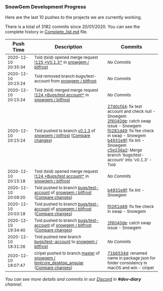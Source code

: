 
### SnowGem Development Progress

Here are the last 10 pushes to the projects we are currently working.

There is a total of 3182 commits since 20/01/2020. You can see the complete history in
 [Complete_list.md](Complete_list.md) file.

| Push Time | Description | Commits |
| --- | --- | --- |
| <sub>2020-12-10 20:35:34</sub> | <sub>Txid (txid) opened merge request [\!125 \*V0\.1\.3\*](https://gitlab.com/snowgem/bitfrost/-/merge_requests/125) in [snowgem / bitfrost](https://gitlab.com/snowgem/bitfrost)</sub> | <sub>_No Commits_</sub> |
| <sub>2020-12-10 20:15:24</sub> | <sub>Txid removed branch bugs/test-account from [snowgem / bitfrost](https://gitlab.com/snowgem/bitfrost)</sub> | <sub>_No Commits_</sub> |
| <sub>2020-12-10 20:15:24</sub> | <sub>Txid (txid) merged merge request [\!124 \*Bugs/test account\*](https://gitlab.com/snowgem/bitfrost/-/merge_requests/124) in [snowgem / bitfrost](https://gitlab.com/snowgem/bitfrost)</sub> | <sub>_No Commits_</sub> |
| <sub>2020-12-10 20:15:24</sub> | <sub>Txid pushed to branch [v0\.1\.3](https://gitlab.com/snowgem/bitfrost/commits/v0.1.3) of [snowgem / bitfrost](https://gitlab.com/snowgem/bitfrost) ([Compare changes](https://gitlab.com/snowgem/bitfrost/compare/93e2918a91ccf66afaad788dd40d6bab24258652...c5e236a29cfeec5da5a7347cb8030136f66fb9de))</sub> | <sub>[27d0cf44](https://gitlab.com/snowgem/bitfrost/-/commit/27d0cf4412d8fced77740107adc43e69c146b3ce): fix test account and check null - Snowgem<br>[2f6040de](https://gitlab.com/snowgem/bitfrost/-/commit/2f6040de07cb820a72e8b7c963ed8947ca6dd4ca): catch swap issue - Snowgem<br>[f0281d49](https://gitlab.com/snowgem/bitfrost/-/commit/f0281d49dd95f8411b2af22980d800e285f91978): fix fee check in swap - Snowgem<br>[b4931e8f](https://gitlab.com/snowgem/bitfrost/-/commit/b4931e8f97fc11e7d60c3d7323f779718e636305): fix lint - Snowgem<br>[c5e236a2](https://gitlab.com/snowgem/bitfrost/-/commit/c5e236a29cfeec5da5a7347cb8030136f66fb9de): Merge branch 'bugs/test-account' into 'v0.1.3' - Txid</sub> |
| <sub>2020-12-10 20:15:18</sub> | <sub>Txid (txid) opened merge request [\!124 \*Bugs/test account\*](https://gitlab.com/snowgem/bitfrost/-/merge_requests/124) in [snowgem / bitfrost](https://gitlab.com/snowgem/bitfrost)</sub> | <sub>_No Commits_</sub> |
| <sub>2020-12-10 20:09:20</sub> | <sub>Txid pushed to branch [bugs/test\-account](https://gitlab.com/snowgem/bitfrost/commits/bugs/test-account) of [snowgem / bitfrost](https://gitlab.com/snowgem/bitfrost) ([Compare changes](https://gitlab.com/snowgem/bitfrost/compare/f0281d49dd95f8411b2af22980d800e285f91978...b4931e8f97fc11e7d60c3d7323f779718e636305))</sub> | <sub>[b4931e8f](https://gitlab.com/snowgem/bitfrost/-/commit/b4931e8f97fc11e7d60c3d7323f779718e636305): fix lint - Snowgem</sub> |
| <sub>2020-12-10 20:03:18</sub> | <sub>Txid pushed to branch [bugs/test\-account](https://gitlab.com/snowgem/bitfrost/commits/bugs/test-account) of [snowgem / bitfrost](https://gitlab.com/snowgem/bitfrost) ([Compare changes](https://gitlab.com/snowgem/bitfrost/compare/2f6040de07cb820a72e8b7c963ed8947ca6dd4ca...f0281d49dd95f8411b2af22980d800e285f91978))</sub> | <sub>[f0281d49](https://gitlab.com/snowgem/bitfrost/-/commit/f0281d49dd95f8411b2af22980d800e285f91978): fix fee check in swap - Snowgem</sub> |
| <sub>2020-12-10 19:34:40</sub> | <sub>Txid pushed to branch [bugs/test\-account](https://gitlab.com/snowgem/bitfrost/commits/bugs/test-account) of [snowgem / bitfrost](https://gitlab.com/snowgem/bitfrost) ([Compare changes](https://gitlab.com/snowgem/bitfrost/compare/27d0cf4412d8fced77740107adc43e69c146b3ce...2f6040de07cb820a72e8b7c963ed8947ca6dd4ca))</sub> | <sub>[2f6040de](https://gitlab.com/snowgem/bitfrost/-/commit/2f6040de07cb820a72e8b7c963ed8947ca6dd4ca): catch swap issue - Snowgem</sub> |
| <sub>2020-12-10 18:31:26</sub> | <sub>Txid pushed new branch [bugs/test\-account](https://gitlab.com/snowgem/bitfrost/commits/bugs/test-account) to [snowgem / bitfrost](https://gitlab.com/snowgem/bitfrost)</sub> | <sub>_No Commits_</sub> |
| <sub>2020-12-10 18:07:47</sub> | <sub>ciripel pushed to branch [master](https://gitlab.com/snowgem/tentcore_desktop_angular/commits/master) of [snowgem / tentcore\_desktop\_angular](https://gitlab.com/snowgem/tentcore_desktop_angular) ([Compare changes](https://gitlab.com/snowgem/tentcore_desktop_angular/compare/acd334eb06b318b48796ae8a835b93ab19331d9e...71b6534d835e8d71e859ec6cd792dd426b9c3132))</sub> | <sub>[71b6534d](https://gitlab.com/snowgem/tentcore_desktop_angular/-/commit/71b6534d835e8d71e859ec6cd792dd426b9c3132): renamed name in package.json for folder consistency in macOS and win - ciripel</sub> |

_You can see more details and commits in our [Discord](https://discord.gg/zumGnbg) in **#dev-diary** channel._

